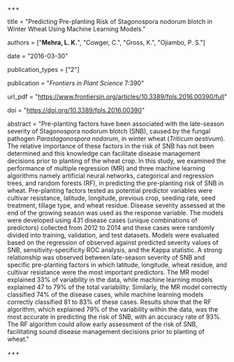 +++

title = "Predicting Pre-planting Risk of Stagonospora nodorum blotch in Winter Wheat Using Machine Learning Models."

authors = ["**Mehra, L. K.**", "Cowger, C.", "Gross, K.", "Ojiambo, P. S."]

date = "2016-03-30"

publication_types = ["2"]

publication = "*Frontiers in Plant Science* 7:390"

url_pdf = "https://www.frontiersin.org/articles/10.3389/fpls.2016.00390/full"

doi = "https://doi.org/10.3389/fpls.2016.00390"

abstract = "Pre-planting factors have been associated with the late-season severity of Stagonospora nodorum blotch (SNB), caused by the fungal pathogen *Parastagonospora nodorum*, in winter wheat (*Triticum aestivum*). The relative importance of these factors in the risk of SNB has not been determined and this knowledge can facilitate disease management decisions prior to planting of the wheat crop. In this study, we examined the performance of multiple regression (MR) and three machine learning algorithms namely artificial neural networks, categorical and regression trees, and random forests (RF), in predicting the pre-planting risk of SNB in wheat. Pre-planting factors tested as potential predictor variables were cultivar resistance, latitude, longitude, previous crop, seeding rate, seed treatment, tillage type, and wheat residue. Disease severity assessed at the end of the growing season was used as the response variable. The models were developed using 431 disease cases (unique combinations of predictors) collected from 2012 to 2014 and these cases were randomly divided into training, validation, and test datasets. Models were evaluated based on the regression of observed against predicted severity values of SNB, sensitivity-specificity ROC analysis, and the Kappa statistic. A strong relationship was observed between late-season severity of SNB and specific pre-planting factors in which latitude, longitude, wheat residue, and cultivar resistance were the most important predictors. The MR model explained 33% of variability in the data, while machine learning models explained 47 to 79% of the total variability. Similarly, the MR model correctly classified 74% of the disease cases, while machine learning models correctly classified 81 to 83% of these cases. Results show that the RF algorithm, which explained 79% of the variability within the data, was the most accurate in predicting the risk of SNB, with an accuracy rate of 93%. The RF algorithm could allow early assessment of the risk of SNB, facilitating sound disease management decisions prior to planting of wheat."

+++
